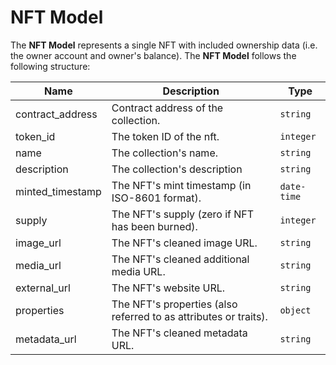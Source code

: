 # NFT Model
The **NFT Model** represents a single NFT with included ownership data (i.e. the owner account and owner's balance). The **NFT Model** follows the following structure:

| Name             | Description                                                      | Type        |
| ---------------- | ---------------------------------------------------------------- | ----------- |
| contract_address | Contract address of the collection.                              | `string`    |
| token_id         | The token ID of the nft.                                         | `integer`   |
| name             | The collection's name.                                           | `string`    |
| description      | The collection's description                                     | `string`    |
| minted_timestamp | The NFT's mint timestamp (in ISO-8601 format).                   | `date-time` |
| supply           | The NFT's supply (zero if NFT has been burned).                  | `integer`   |
| image_url        | The NFT's cleaned image URL.                                     | `string`    |
| media_url        | The NFT's cleaned additional media URL.                          | `string`    |
| external_url     | The NFT's website URL.                                           | `string`    |
| properties       | The NFT's properties (also referred to as attributes or traits). | `object`    |
| metadata_url     | The NFT's cleaned metadata URL.                                  | `string`    |